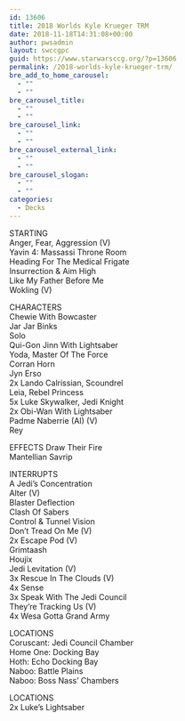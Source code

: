 ```yaml
---
id: 13606
title: 2018 Worlds Kyle Krueger TRM
date: 2018-11-18T14:31:08+00:00
author: pwsadmin
layout: swccgpc
guid: https://www.starwarsccg.org/?p=13606
permalink: /2018-worlds-kyle-krueger-trm/
bre_add_to_home_carousel:
  - ""
  - ""
bre_carousel_title:
  - ""
  - ""
bre_carousel_link:
  - ""
  - ""
bre_carousel_external_link:
  - ""
  - ""
bre_carousel_slogan:
  - ""
  - ""
categories:
  - Decks
---
```

STARTING  
Anger, Fear, Aggression (V)  
Yavin 4: Massassi Throne Room  
Heading For The Medical Frigate  
Insurrection & Aim High  
Like My Father Before Me  
Wokling (V)

CHARACTERS  
Chewie With Bowcaster  
Jar Jar Binks  
Solo  
Qui-Gon Jinn With Lightsaber  
Yoda, Master Of The Force  
Corran Horn  
Jyn Erso  
2x Lando Calrissian, Scoundrel  
Leia, Rebel Princess  
5x Luke Skywalker, Jedi Knight  
2x Obi-Wan With Lightsaber  
Padme Naberrie (AI) (V)  
Rey

EFFECTS Draw Their Fire  
Mantellian Savrip

INTERRUPTS  
A Jedi&#8217;s Concentration  
Alter (V)  
Blaster Deflection  
Clash Of Sabers  
Control & Tunnel Vision  
Don&#8217;t Tread On Me (V)  
2x Escape Pod (V)  
Grimtaash  
Houjix  
Jedi Levitation (V)  
3x Rescue In The Clouds (V)  
4x Sense  
3x Speak With The Jedi Council  
They&#8217;re Tracking Us (V)  
4x Wesa Gotta Grand Army

LOCATIONS  
Coruscant: Jedi Council Chamber  
Home One: Docking Bay  
Hoth: Echo Docking Bay  
Naboo: Battle Plains  
Naboo: Boss Nass&#8217; Chambers

LOCATIONS  
2x Luke&#8217;s Lightsaber